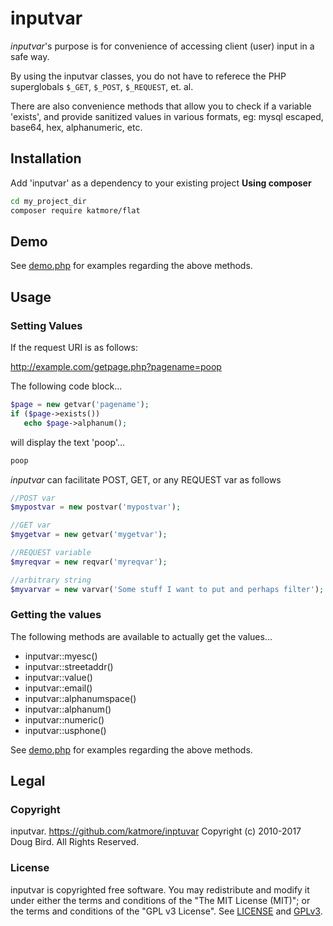 # inputvar

*inputvar*'s purpose is for convenience of accessing client (user) input in a safe way.

By using the inputvar classes, you do not have to referece the PHP superglobals `$_GET`, `$_POST`, `$_REQUEST`, et. al.

There are also convenience methods that allow you to check if a variable 'exists',
and provide sanitized values in various formats, eg: mysql escaped, base64, hex, alphanumeric, etc.

## Installation
Add 'inputvar' as a dependency to your existing project
**Using composer**
```bash
cd my_project_dir
composer require katmore/flat
```

## Demo
See [demo.php](./demo.php) for examples regarding the above methods.

## Usage

### Setting Values
If the request URI is as follows:

http://example.com/getpage.php?pagename=poop

The following code block...
```php
$page = new getvar('pagename');
if ($page->exists())
   echo $page->alphanum();
```

will display the text 'poop'...
```html
poop
```

*inputvar* can facilitate POST, GET, or any REQUEST var as follows
```php
//POST var
$mypostvar = new postvar('mypostvar');

//GET var
$mygetvar = new getvar('mygetvar');

//REQUEST variable
$myreqvar = new reqvar('myreqvar');

//arbitrary string
$myvarvar = new varvar('Some stuff I want to put and perhaps filter');
```

### Getting the values
The following methods are available to actually get the values...
 * inputvar::myesc()
 * inputvar::streetaddr()
 * inputvar::value()
 * inputvar::email()
 * inputvar::alphanumspace()
 * inputvar::alphanum()
 * inputvar::numeric()
 * inputvar::usphone()
 
See [demo.php](./demo.php) for examples regarding the above methods.

## Legal
### Copyright
inputvar. https://github.com/katmore/inptuvar
Copyright (c) 2010-2017 Doug Bird. All Rights Reserved.

### License
inputvar is copyrighted free software.
You may redistribute and modify it under either the terms and conditions of the
"The MIT License (MIT)"; or the terms and conditions of the "GPL v3 License".
See [LICENSE](https://github.com/katmore/inputvar/blob/master/LICENSE) and [GPLv3](https://github.com/katmore/inputvar/blob/master/GPLv3).


